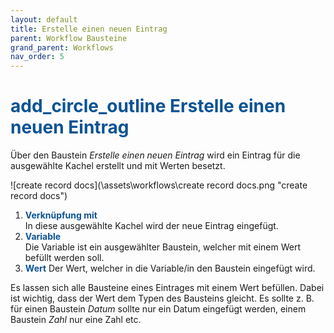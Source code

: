 ```yaml
---
layout: default
title: Erstelle einen neuen Eintrag
parent: Workflow Bausteine
grand_parent: Workflows
nav_order: 5
---
```


# <span style="color:#0b5394"><span class="material-icons">add_circle_outline</span> **Erstelle einen neuen Eintrag**</span>

Über den Baustein *Erstelle einen neuen Eintrag* wird ein Eintrag für die ausgewählte Kachel erstellt und mit Werten besetzt.

![create record docs](\assets\workflows\create record docs.png "create record docs")
1. <span style="color:#0b5394">**Verknüpfung mit**</span>  
    In diese ausgewählte Kachel wird der neue Eintrag eingefügt.
2. <span style="color:#0b5394">**Variable**</span>  
    Die Variable ist ein ausgewählter Baustein, welcher mit einem Wert befüllt werden soll.
3. <span style="color:#0b5394">**Wert**</span>
    Der Wert, welcher in die Variable/in den Baustein eingefügt wird.

Es lassen sich alle Bausteine eines Eintrages mit einem Wert befüllen. Dabei ist wichtig, dass der Wert dem Typen des Bausteins gleicht.
Es sollte z. B. für einen Baustein *Datum* sollte nur ein Datum eingefügt werden, einem Baustein *Zahl* nur eine Zahl etc.